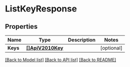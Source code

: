 # ListKeyResponse

## Properties

Name | Type | Description | Notes
------------ | ------------- | ------------- | -------------
**Keys** | [**[]ApiV2010Key**](ApiV2010Key.md) |  |[optional] 

[[Back to Model list]](../README.md#documentation-for-models) [[Back to API list]](../README.md#documentation-for-api-endpoints) [[Back to README]](../README.md)


